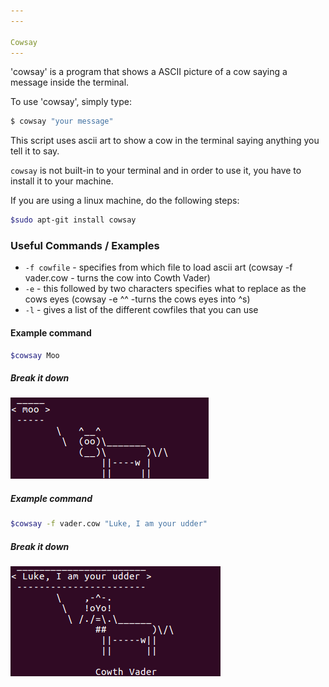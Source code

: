 ```yaml
---
---

Cowsay
---
```

'cowsay' is a program that shows a ASCII picture of a cow saying a message inside the terminal.

To use 'cowsay', simply type:

~~~bash
$ cowsay "your message"
~~~

This script uses ascii art to show a cow in the terminal saying anything you tell it to say.

`cowsay`  is not built-in to your terminal and in order to use it, you have to install it to your machine. 

If you are using a linux machine, do the following steps:

~~~bash
$sudo apt-git install cowsay
~~~

### Useful Commands / Examples 
- `-f cowfile` - specifies from which file to load ascii art (cowsay -f vader.cow - turns the cow into Cowth Vader) 
- `-e` - this followed by two characters specifies what to replace as the cows eyes (cowsay -e ^^ -turns the cows eyes into ^s)
- `-l` - gives a list of the different cowfiles that you can use

#### Example command
~~~bash
$cowsay Moo
~~~

##### Break it down
<!-- ![cowsay](../../static/img/cowsayMoo.png) -->
![cowsay](cowsayMoo.png)<br/>

##### Example command
~~~bash
$cowsay -f vader.cow "Luke, I am your udder"
~~~

##### Break it down
![cowsay](cowsayVader.png)

